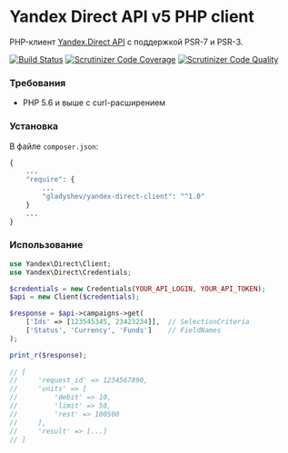 Yandex Direct API v5 PHP client
===============================

PHP-клиент [Yandex.Direct API](https://tech.yandex.ru/direct/doc/dg/concepts/about-docpage/) с поддержкой PSR-7 и PSR-3.

[![Build Status](https://travis-ci.org/gladyshev/yandex-direct-client.svg?branch=master)](https://travis-ci.org/gladyshev/yandex-direct-client)
[![Scrutinizer Code Coverage](https://scrutinizer-ci.com/g/gladyshev/yandex-direct-client/badges/coverage.png?b=master)](https://scrutinizer-ci.com/g/gladyshev/yandex-direct-client/?branch=master)
[![Scrutinizer Code Quality](https://scrutinizer-ci.com/g/gladyshev/yandex-direct-client/badges/quality-score.png?b=master)](https://scrutinizer-ci.com/g/gladyshev/yandex-direct-client/?branch=master)

### Требования
 * PHP 5.6 и выше с curl-расширением

### Установка  
В файле `composer.json`:
```php
{
    ...
    "require": {
        ...
        "gladyshev/yandex-direct-client": "^1.0"
    }
    ...
}
```

### Использование

```php
use Yandex\Direct\Client;
use Yandex\Direct\Credentials;

$credentials = new Credentials(YOUR_API_LOGIN, YOUR_API_TOKEN);
$api = new Client($credentials);

$response = $api->campaigns->get(
    ['Ids' => [123545345, 23423234]],  // SelectionCriteria
    ['Status', 'Currency', 'Funds']    // FieldNames
);

print_r($response);
  
// [
//     'request_id' => 1234567890,
//     'units' => [
//         'debit' => 10, 
//         'limit' => 50,
//         'rest' => 100500
//     ],
//     'result' => [...]
// ]
```